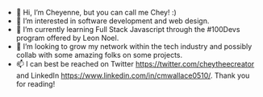 - 👋 Hi, I’m Cheyenne, but you can call me Chey! :)
- 👀 I’m interested in software development and web design. 
- 🌱 I’m currently learning Full Stack Javascript through the #100Devs program offered by Leon Noel.  
- 💞️ I’m looking to grow my network within the tech industry and possibly collab with some amazing folks on some projects. 
- 📫 I can best be reached on Twitter https://twitter.com/cheytheecreator and LinkedIn https://www.linkedin.com/in/cmwallace0510/. Thank you for reading!

<!---
cmichelle510/cmichelle510 is a ✨ special ✨ repository because its `README.md` (this file) appears on your GitHub profile.
You can click the Preview link to take a look at your changes.
--->
